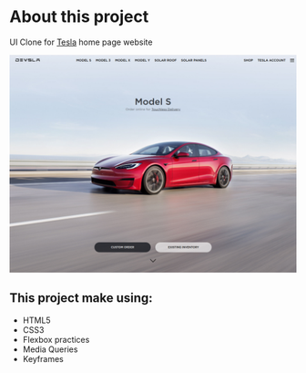 # About this project

UI Clone for [Tesla]('https://tesla.com') home page website

<p align="center">
    <img src="./assets/images/screencapture-127-0-0-1-5500-index-html-2021-06-14-19_06_54.png">
<p>

## This project make using:

- HTML5
- CSS3
- Flexbox practices
- Media Queries
- Keyframes